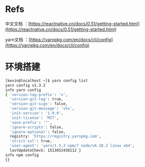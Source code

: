 # Refs

中文文档 ：[https://reactnative.cn/docs/0.51/getting-started.html](https://reactnative.cn/docs/0.51/getting-started.html)

yarn文档 ：[https://yarnpkg.com/en/docs/cli/config](https://yarnpkg.com/en/docs/cli/config)

# 环境搭建

```bash
[kevin@localhost ~]$ yarn config list
yarn config v1.3.2
info yarn config
{ 'version-tag-prefix': 'v',
  'version-git-tag': true,
  'version-git-sign': false,
  'version-git-message': 'v%s',
  'init-version': '1.0.0',
  'init-license': 'MIT',
  'save-prefix': '^',
  'ignore-scripts': false,
  'ignore-optional': false,
  registry: 'https://registry.yarnpkg.com',
  'strict-ssl': true,
  'user-agent': 'yarn/1.3.2 npm/? node/v6.10.2 linux x64',
  lastUpdateCheck: 1513652438112 }
info npm config
{}

```






